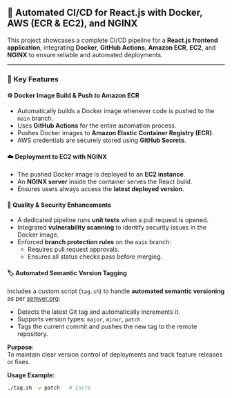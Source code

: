 ## 🚀 Automated CI/CD for React.js with Docker, AWS (ECR & EC2), and NGINX

This project showcases a complete CI/CD pipeline for a **React.js frontend application**, integrating **Docker**, **GitHub Actions**, **Amazon ECR**, **EC2**, and **NGINX** to ensure reliable and automated deployments.

---

### 🔧 Key Features

#### ⚙️ Docker Image Build & Push to Amazon ECR
- Automatically builds a Docker image whenever code is pushed to the `main` branch.
- Uses **GitHub Actions** for the entire automation process.
- Pushes Docker images to **Amazon Elastic Container Registry (ECR)**.
- AWS credentials are securely stored using **GitHub Secrets**.

#### ☁️ Deployment to EC2 with NGINX
- The pushed Docker image is deployed to an **EC2 instance**.
- An **NGINX server** inside the container serves the React build.
- Ensures users always access the **latest deployed version**.

#### 🧪 Quality & Security Enhancements
- A dedicated pipeline runs **unit tests** when a pull request is opened.
- Integrated **vulnerability scanning** to identify security issues in the Docker image.
- Enforced **branch protection rules** on the `main` branch:
  - Requires pull request approvals.
  - Ensures all status checks pass before merging.

#### 🏷️ Automated Semantic Version Tagging

Includes a custom script (`tag.sh`) to handle **automated semantic versioning** as per [semver.org](https://semver.org/):

- Detects the latest Git tag and automatically increments it.
- Supports version types: `major`, `minor`, `patch`.
- Tags the current commit and pushes the new tag to the remote repository.

**Purpose**:  
To maintain clear version control of deployments and track feature releases or fixes.

**Usage Example:**
```bash
./tag.sh -v patch   # Incre
